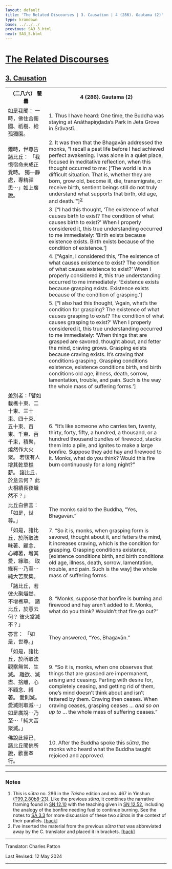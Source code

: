 ```yaml
---
layout: default
title: 'The Related Discourses | 3. Causation | 4 (286). Gautama (2)'
type: kramdown
base: ../../../
previous: SA3_3.html
next: SA3_5.html
---
```


<h1><a href='../index.html'>The Related Discourses</a></h1>
<h2><a href='index.html'>3. Causation</a></h2>

<table class="trans">
  <th class='ch'>（二八六） 瞿曇</th>
  <th class='en'>4 (286). Gautama (2)</th>
  <tr>
    <td title='t125.2.80b8'>如是我聞： 一時，佛住舍衛國、祇樹、給孤獨園。</td>
    <td id='p1'>1. Thus I have heard: One time, the Buddha was staying at Anāthapiṇḍada’s Park in Jeta Grove in Śrāvastī.</td>
  </tr>
  <tr>
    <td title='t125.2.80b9'>爾時，世尊告諸比丘： 「我憶宿命未成正覺時。 獨一靜處，專精禪思⋯」如上廣說。</td>
    <td id='p2'>2. It was then that the Bhagavān addressed the monks, “I recall a past life before I had achieved perfect awakening. I was alone in a quiet place, focused in meditative reflection, when this thought occurred to me: [‘The world is in a difficult situation. That is, whether they are born, grow old, become ill, die, transmigrate, or receive birth, sentient beings still do not truly understand what supports that birth, old age, and death.’”]<sup id="ref2"><a href="#n2">2</a></sup></td>
  </tr>
  <tr>
    <td title='t125.2.80b9'></td>
    <td id='p3'>3. [“I had this thought, ‘The existence of what causes birth to exist? The condition of what causes birth to exist?’ When I properly considered it, this true understanding occurred to me immediately: ‘Birth exists because existence exists. Birth exists because of the condition of existence.’]</td>
  </tr>
  <tr>
    <td title='t125.2.80b9'></td>
    <td id='p4'>4. [“Again, I considered this, ‘The existence of what causes existence to exist? The condition of what causes existence to exist?’ When I properly considered it, this true understanding occurred to me immediately: ‘Existence exists because grasping exists. Existence exists because of the condition of grasping.’]</td>
  </tr>
  <tr>
    <td title='t125.2.80b9'></td>
    <td id='p5'>5. [“I also had this thought, ‘Again, what’s the condition for grasping? The existence of what causes grasping to exist? The condition of what causes grasping to exist?’ When I properly considered it, this true understanding occurred to me immediately: ‘When things that are grasped are savored, thought about, and fetter the mind, craving grows. Grasping exists because craving exists. It’s craving that conditions grasping. Grasping conditions existence, existence conditions birth, and birth conditions old age, illness, death, sorrow, lamentation, trouble, and pain. Such is the way the whole mass of suffering forms.’]</td>
  </tr>
  <tr>
    <td title='t125.2.80b11'>差別者：「譬如載樵十束、二十束、三十束、四十束、五十束、百束、千束、百千束，積聚，燒然作大火聚。 若復有人增其乾草樵薪。 諸比丘，於意云何？ 此火相續長夜熾然不？」</td>
    <td id='p6'>6. “It’s like someone who carries ten, twenty, thirty, forty, fifty, a hundred, a thousand, or a hundred thousand bundles of firewood, stacks them into a pile, and ignites to make a large bonfire. Suppose they add hay and firewood to it. Monks, what do you think? Would this fire burn continuously for a long night?”</td>
  </tr>
  <tr>
    <td title='t125.2.80b14'>比丘白佛言： 「如是，世尊。」</td>
    <td>The monks said to the Buddha, “Yes, Bhagavān.”</td>
  </tr>
  <tr>
    <td title='t125.2.80b15'>「如是，諸比丘，於所取法味著、顧念、心縛著，增其愛，緣取。 取緣有⋯乃至⋯純大苦聚集。</td>
    <td id='p7'>7. “So it is, monks, when grasping form is savored, thought about it, and fetters the mind, it increases craving, which is the condition for grasping. Grasping conditions existence, [existence conditions birth, and birth conditions old age, illness, death, sorrow, lamentation, trouble, and pain. Such is the way] the whole mass of suffering forms.</td>
  </tr>
  <tr>
    <td title='t125.2.80b17'>「諸比丘，若彼火聚熾然，不增樵草。 諸比丘，於意云何？ 彼火當滅不？」</td>
    <td id='p8'>8. “Monks, suppose that bonfire is burning and firewood and hay aren’t added to it. Monks, what do you think? Wouldn’t that fire go out?”</td>
  </tr>
  <tr>
    <td title='t125.2.80b19'>答言： 「如是，世尊。」</td>
    <td>They answered, “Yes, Bhagavān.”</td>
  </tr>
  <tr>
    <td title='t125.2.80b19'>「如是，諸比丘，於所取法觀察無常、生滅。 離欲、滅盡、捨離，心不顧念、縛著。 愛則滅。 愛滅則取滅⋯」如是廣說⋯乃至⋯「純大苦聚滅。」</td>
    <td id='p9'>9. “So it is, monks, when one observes that things that are grasped are impermanent, arising and ceasing. Parting with desire for, completely ceasing, and getting rid of them, one’s mind doesn’t think about and isn’t fettered by them. Craving then ceases. When craving ceases, grasping ceases … <em>and so on up to</em> … the whole mass of suffering ceases.”</td>
  </tr>
  <tr>
    <td title='t125.2.80b22'>佛說此經已，諸比丘聞佛所說，歡喜奉行。</td>
    <td id='p10'>10. After the Buddha spoke this <em>sūtra</em>, the monks who heard what the Buddha taught rejoiced and approved.</td>
  </tr>
</table>

<hr/>

<h3 id="notes">Notes</h3>

<ol>
<li id="n1">This is <em>sūtra</em> no. 286 in the <cite>Taisho</cite> edition and no. 467 in Yinshun (<a href="https://cbetaonline.dila.edu.tw/zh/T02n0099_p0080b08" target="_blank">T99.2.80b8-23</a>). Like the previous <em>sūtra</em>, it combines the narrative framing found in <a href="https://suttacentral.net/sn12.10" target="_blank">SN 12.10</a> with the teaching given in <a href="https://suttacentral.net/sn12.52" target="_blank">SN 12.52</a>, including the analogy of the bonfire needing fuel to continue burning. See the notes to <a href="SA3_3.html" target="_blank">SĀ 3.3</a> for more discussion of these two <em>sūtra</em>s in the context of their parallels. [<a href="#ref1">back</a>]</li>
<li id="n2">I’ve inserted the material from the previous <em>sūtra</em> that was abbreviated away by the C. translator and placed it in brackets. [<a href="#ref2">back</a>]</li>
</ol>
<hr/>

<p class="translator">Translator: Charles Patton</p>
<p class='revised'>Last Revised: 12 May 2024</p>

<hr/>